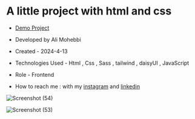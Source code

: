 # A little project with html and css

- [Demo Project](https://ali-mohebbi-developer.github.io/Personal-Website/)

- Developed by Ali Mohebbi

- Created - 2024-4-13

- Technologies Used - Html , Css , Sass , tailwind , daisyUI , JavaScript

- Role - Frontend

- How to reach me : with my [instagram](https://www.instagram.com/Ali_Mohebbi_Developer) and [linkedin](https://www.linkedin.com/in/ali-mohebbi-7165b7265/)

![Screenshot (54)](https://github.com/Ali-Mohebbi-Developer/Personal-Website/assets/126477170/31ed82af-44ba-4068-9d27-50777e37bf8b)

![Screenshot (53)](https://github.com/Ali-Mohebbi-Developer/Personal-Website/assets/126477170/ff222e31-cd1b-4690-949e-d68cf9d23499)
